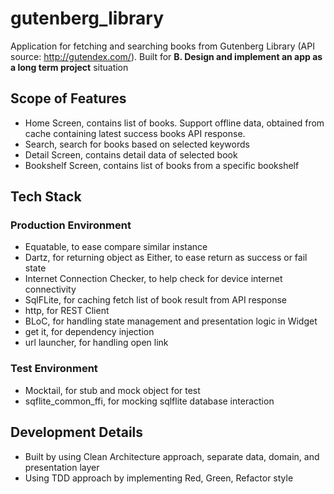 # gutenberg_library

Application for fetching and searching books from Gutenberg Library (API source: http://gutendex.com/). 
Built for __B. Design and implement an app as a long term project__ situation

## Scope of Features
- Home Screen, contains list of books. Support offline data, obtained from cache containing latest success books API response.
- Search, search for books based on selected keywords
- Detail Screen, contains detail data of selected book
- Bookshelf Screen, contains list of books from a specific bookshelf

## Tech Stack
### Production Environment
- Equatable, to ease compare similar instance
- Dartz, for returning object as Either, to ease return as success or fail state
- Internet Connection Checker, to help check for device internet connectivity
- SqlFLite, for caching fetch list of book result from API response
- http, for REST Client
- BLoC, for handling state management and presentation logic in Widget
- get it, for dependency injection
- url launcher, for handling open link
### Test Environment
- Mocktail, for stub and mock object for test
- sqflite_common_ffi, for mocking sqlflite database interaction

## Development Details
- Built by using Clean Architecture approach, separate data, domain, and presentation layer
- Using TDD approach by implementing Red, Green, Refactor style
